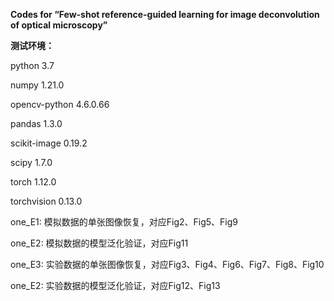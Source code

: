 **Codes for “Few-shot reference-guided learning for image deconvolution of optical microscopy”**


**测试环境：**

python                   3.7

numpy                   1.21.0

opencv-python           4.6.0.66

pandas                  1.3.0

scikit-image            0.19.2

scipy                   1.7.0

torch                   1.12.0

torchvision             0.13.0


one_E1: 模拟数据的单张图像恢复，对应Fig2、Fig5、Fig9

one_E2: 模拟数据的模型泛化验证，对应Fig11

one_E3: 实验数据的单张图像恢复，对应Fig3、Fig4、Fig6、Fig7、Fig8、Fig10

one_E2: 实验数据的模型泛化验证，对应Fig12、Fig13
